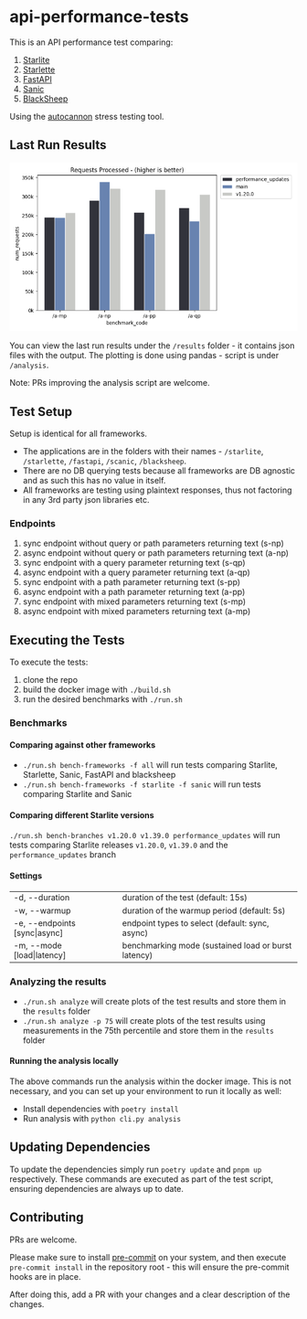 # api-performance-tests

This is an API performance test comparing:

1. [Starlite](https://github.com/starlite-api/starlite)
2. [Starlette](https://github.com/encode/starlette)
3. [FastAPI](https://github.com/tiangolo/fastapi)
4. [Sanic](https://github.com/sanic-org/sanic)
5. [BlackSheep](https://github.com/Neoteroi/BlackSheep)

Using the [autocannon](https://github.com/mcollina/autocannon) stress testing tool.

## Last Run Results

![Plain Text Results](result.png)

You can view the last run results under the `/results` folder - it contains json files with the output.
The plotting is done using pandas - script is under `/analysis`.

Note: PRs improving the analysis script are welcome.

## Test Setup

Setup is identical for all frameworks.

- The applications are in the folders with their names - `/starlite`, `/starlette`, `/fastapi`, `/scanic`, `/blacksheep`.
- There are no DB querying tests because all frameworks are DB agnostic and as such this has no value in itself.
- All frameworks are testing using plaintext responses, thus not factoring in any 3rd party json libraries etc.

### Endpoints

1. sync endpoint without query or path parameters returning text (s-np)
2. async endpoint without query or path parameters returning text (a-np)
3. sync endpoint with a query parameter returning text (s-qp)
4. async endpoint with a query parameter returning text (a-qp)
5. sync endpoint with a path parameter returning text (s-pp)
6. async endpoint with a path parameter returning text (a-pp)
7. sync endpoint with mixed parameters returning text (s-mp)
8. async endpoint with mixed parameters returning text (a-mp)


## Executing the Tests

To execute the tests:

1. clone the repo
2. build the docker image with `./build.sh`
3. run the desired benchmarks with `./run.sh`

### Benchmarks
#### Comparing against other frameworks

- `./run.sh bench-frameworks -f all` will run tests comparing Starlite, Starlette, Sanic, FastAPI and blacksheep
- `./run.sh bench-frameworks -f starlite -f sanic` will run tests comparing Starlite and Sanic

#### Comparing different Starlite versions

`./run.sh bench-branches v1.20.0 v1.39.0 performance_updates` will run tests comparing Starlite releases `v1.20.0`, `v1.39.0`
and the `performance_updates` branch

#### Settings

|                                     |                                                      |
|-------------------------------------|------------------------------------------------------|
| -d, --duration                      | duration of the test          (default: 15s)         |
| -w, --warmup                        | duration of the warmup period (default: 5s)          |
| -e, --endpoints [sync&#124;async]   | endpoint types to select      (default: sync, async) |
| -m, --mode      [load&#124;latency] | benchmarking mode (sustained load or burst latency)  |


### Analyzing the results

- `./run.sh analyze` will create plots of the test results and store them in the `results` folder
- `./run.sh analyze -p 75` will create plots of the test results using measurements in the 75th percentile
and store them in the `results` folder

#### Running the analysis locally

The above commands run the analysis within the docker image. This is not necessary, and you can set up your environment
to run it locally as well:

- Install dependencies with `poetry install`
- Run analysis with `python cli.py analysis`


## Updating Dependencies

To update the dependencies simply run `poetry update` and `pnpm up` respectively. These commands are executed as part
of the test script, ensuring dependencies are always up to date.

## Contributing

PRs are welcome.

Please make sure to install [pre-commit](https://pre-commit.com/) on your system, and then execute `pre-commit install`
in the repository root - this will ensure the pre-commit hooks are in place.

After doing this, add a PR with your changes and a clear description of the changes.
